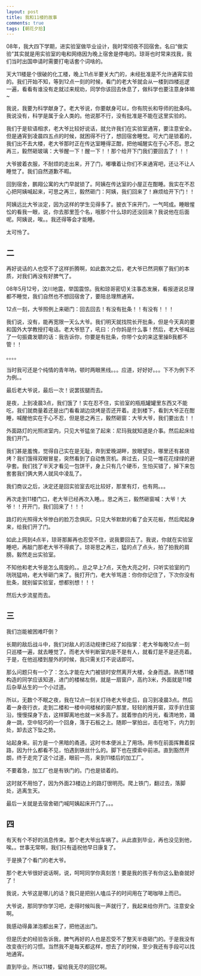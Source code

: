 ```yaml
---
layout: post
title: 我和11楼的故事
comments: true
tags: [朝花夕拾]
---
```


08年，我大四下学期，进实验室做毕业设计，我时常彻夜不回宿舍。名曰“做实验”其实就是用实验室的电和网络因为晚上宿舍是停电的。琼哥也时常来找我，我们当时出国申请时需要打电话套个词啥的。

天大11楼是个很破的化工楼，晚上11点半要关大门的，未经批准是不允许通宵实验的。我们开始不知，等到12点一刻的时候，看门的老大爷就会从一楼到四楼巡逻一遍，看看有谁没有走就过来规劝，同学你该回去休息了，做科学也要注意身体嘛~

我说，我要为科学献身了。老大爷说，你要献身可以，你有院长和导师的批条吗。我说没有，科学是属于全人类的。他说那不行，没有批准是不能在这里实验的。

我们于是软语相求，老大爷比较好说话，就允许我们在实验室通宵，要注意安全。但是通宵到凌晨四五点的时候，就困得不行了，想回宿舍睡觉。可大门是锁着的，我们出不去大楼，老大爷那时正在传达室睡得正酣，把他喊醒实在于心不忍。思之再三，毅然砸玻璃：大爷醒一下！醒一下！！那个给开下门我们要回去了！！！

大爷披着衣服，不耐烦的走出来，开了门，嘟囔着让你们不来通宵吧，还让不让人睡觉了。我们自然道歉不暇。

回到宿舍，鹏翔公寓的大门早就锁了。阿姨在传达室的小屋正在酣睡。我实在不忍心把阿姨喊起来，可思之再三，毅然砸门：阿姨，我们回来了！麻烦给开下门！！

阿姨远比大爷淡定，因为这样的学生见得多了。披衣下床开门，一气呵成。睡眼惺忪的看我一眼，说，你去那里签个名，哦那个什么琼的还没回来？我说他在后面呢。阿姨说，唉。。我还得等会才能睡。

太可怜了。

## 二

再好说话的人也受不了这样折腾啊，如此数次之后，老大爷已然洞察了我们的本质，对我们再没有好脾气了。

08年5月12号，汶川地震，举国震惊。我和琼哥密切关注事态发展，看报道说总理都不睡觉，我们自然也不想回宿舍了，要陪总理熬通宵。

12点一刻，大爷照例上来砸门：回去回去！有没有批条！！有没有！！！

我们说，没有，能再宽限一天么大爷。我们明天就找院长开批条，但是今天真的要和国外大学教授打电话。老大爷怒了，吼曰：介你妈是什么事！然后，老大爷喊出了一句振聋发聩的话：我告诉你，你要是有批条，你带个女的来这里操B我都不管！！

。。。。

当时我可还是个纯情的青年呐，顿时两眼黑线。。。应道，好好好。。。下不为例下不为例。。

最后老大爷说，最后一次！说罢拔腿而去。

是夜，上到凌晨3点，我们饿了！实在忍不住，实验室的瓶瓶罐罐里东西又不能吃，我们就商量着还是出门看看湖边烧烤是否还开着。走到楼下，看到大爷正在酣睡，喊醒他实在于心不忍，但是思之再三，毅然砸窗：大爷大爷，我们要出去！！

外面路灯的光照进室内，只见大爷猛坐了起来：尼玛我就知道是介事。然后起床给我们开门。

我们甚是羞愧，觉得自己实在是无耻，奔到爱晚湖畔，放眼望处，哪里还有甚烧烤？我们饿得双眼冒星，突然看到了自动售货机。奔过去，只见一堆花花绿绿的避孕套。我们找了半天才看见一包饼干，身上只有几个硬币，生怕买错了，掉下来包套套我们俩大男人就风中凌乱了。

我们商议之后，决定还是回实验室去吃比较好，那里有灯，也有网。。。

再次走到11楼门口，老大爷已经再次入睡。。思之再三，毅然砸窗喊：大爷！大爷！！开开门，我们回来了！！！

路灯的光照得大爷惨白的脸万念俱灰。只见大爷默默的看了会天花板，然后爬起身来，给我们开了门。

如此上网到4点半，琼哥那厮再也忍受不住，说我要回去了。我说，你就在实验室睡吧，再敲门那老大爷不得疯了。琼哥思之再三，猛的点了点头，拍了拍我的肩膀。毅然走出实验室。

不知他和老大爷是怎么周旋的。。总之早上7点，天色大亮之时，只听实验室的门咣咣猛响，老大爷砸门来了。我打开门，老大爷骂道：你你你记住了，下次你没有批条，就别留实验室，想都别想！！！

然后大步流星而去。

## 三

我们岂能被困难吓倒？

长期的敌后战斗中，我们对敌人的活动规律已经了如指掌：老大爷每晚12点一刻只巡楼一遍，就去睡觉了。而老大爷判断室内是不是有人，就看灯是不是还亮着。于是，在他巡楼到屋外的时候，我只需关灯不说话即可。

那么问题只有一个了：怎么才能在大门被锁时安然离开大楼，全身而退。熟悉11楼构造的同学应该知道，进门的楼梯左侧，就是一扇窗户，高约3米，外面就是11楼后杂草丛生的一个小过道。

所以，无数个不眠之夜，我在12点一刻关灯待老大爷走后，自习到凌晨3点。然后着一身夜行衣，走到二楼和一楼中间楼梯的窗户那里，轻轻的推开窗，双手扒住窗沿，慢慢探身下去，这样脚离地也就一米多高了。就着惨白的月光，看清地势，踊身一跳，空中轻巧的一个回身，落于石板之上。随即一掌拍出，击在地下，内力到处，卸去这下坠之势。

站起身来。前方是一个黑暗的甬道。这时书本便派上了用场。用书在前面挥舞着探路，因为什么都看不见，怕遇到铁丝什么的。脚下也在摸索中前进。直到豁然开朗，终于走完了这个过道，眼前一亮，来到11楼后的加工厂。

不要着急，加工厂也是有铁门的。门也是锁着的。

这时就不用怕了，因为外面23楼边上的路灯很明亮。爬上铁门，翻过去，落脚处，逃离生天。

最后一关就是去宿舍砸门喊阿姨起床开门了。。。

## 四

有天有个不好的消息传来。那个老大爷出车祸了。从此直到毕业，再也没见到他，唉。。世事无常啊，我们只有遥祝他早日康复了。

于是换了个看门的老大爷。

那个老大爷很好说话啊，说，呵呵同学你真刻苦！要是我的孩子有你这么勤奋就好了！

我说，大爷这是哪儿的话？我只是把别人嗑瓜子的时间用在了喝咖啡上而已。

大爷说，那同学你学习吧，走得时候叫我一声就行了，我起来给你开门。注意安全啊。

我感动得鼻涕泡都出来了，把他送出门。

但是历史的经验告诉我，脾气再好的人也是忍受不了整天半夜砸门的。于是我没有改变夜行的习惯。当然我不是每天都这样，想去了的时候，至少我还有手段可以找地通宵。

直到毕业。所以11楼，留给我无尽的回忆啊。